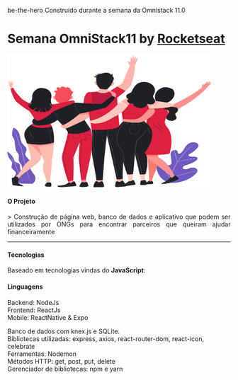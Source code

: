  be-the-hero
Construído durante a semana da Omnistack 11.0

# Semana OmniStack11 by [Rocketseat](https://github.com/Rocketseat)

<img width="460" height="300" src="frontend/src/assets/heroes.png">

#### O Projeto
<p align="justify">
  > Construção de página web, banco de dados e aplicativo que podem ser utilizados por ONGs para encontrar parceiros que queiram ajudar financeiramente<br>
</p>
<hr>

#### Tecnologias

Baseado em tecnologias vindas do __JavaScript__:

#### Linguagens
Backend: NodeJs<br>
Frontend: ReactJs<br>
Mobile: ReactNative & Expo<br>

Banco de dados com knex.js e SQLite.<br>
Bibliotecas utilizadas: express, axios, react-router-dom, react-icon, celebrate<br>
Ferramentas: Nodemon<br>
Métodos HTTP: get, post, put, delete<br>
Gerenciador de bibliotecas: npm e yarn


